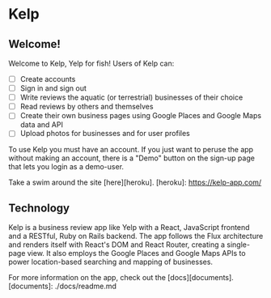 # Kelp

## Welcome!
Welcome to Kelp, Yelp for fish! Users of Kelp can:

- [ ] Create accounts
- [ ] Sign in and sign out
- [ ] Write reviews the aquatic (or terrestrial) businesses of their choice
- [ ] Read reviews by others and themselves
- [ ] Create their own business pages using Google Places and Google Maps data and API
- [ ] Upload photos for businesses and for user profiles

To use Kelp you must have an account. If you just want to peruse the app without making an account, there is a "Demo" button on the sign-up page that lets you login as a demo-user.

Take a swim around the site [here][heroku].
[heroku]: https://kelp-app.com/

## Technology

Kelp is a business review app like Yelp with a React, JavaScript frontend and a RESTful, Ruby on Rails backend. The app follows the Flux architecture and renders itself with React's DOM and React Router, creating a single-page view. It also employs the Google Places and Google Maps APIs to power location-based searching and mapping of businesses.

For more information on the app, check out the [docs][documents].
[documents]: ./docs/readme.md
